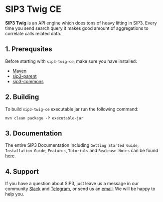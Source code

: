 # SIP3 Twig CE #

**SIP3 Twig** is an API engine which does tons of heavy lifting in SIP3. Every time you send search query it makes good
amount of aggregations to correlate calls related data.

## 1. Prerequsites

Before starting with `sip3-twig-ce`, make sure you have installed:

* [Maven](https://maven.apache.org/install.html)
* [sip3-parent](https://github.com/sip3io/sip3-parent)
* [sip3-commons](https://github.com/sip3io/sip3-commons)

## 2. Building

To build `sip3-twig-ce` executable jar run the following command:

```
mvn clean package -P executable-jar
```

## 3. Documentation

The entire SIP3 Documentation including `Getting Started Guide`, `Installation Guide`, `Features`, `Tutorials`
and `Realease Notes` can be found [here](https://sip3.io/docs/GettingStartedGuide.html).

## 4. Support

If you have a question about SIP3, just leave us a message in our
community [Slack](https://join.slack.com/t/sip3-community/shared_invite/enQtOTIyMjg3NDI0MjU3LWUwYzhlOTFhODYxMTEwNjllYjZjNzc1M2NmM2EyNDM0ZjJmNTVkOTg1MGQ3YmFmNWU5NjlhOGI3MWU1MzUwMjE)
and [Telegram](https://t.me/sip3io), or send us an [email](mailto:support@sip3.io). We will be happy to help you. 
